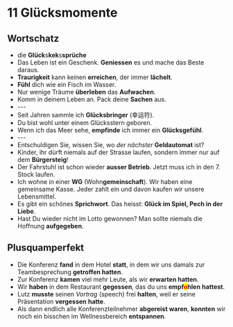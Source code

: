 # 11 Glücksmomente

## Wortschatz

* die **Glück**s**kek**s**sprüche**
* Das Leben ist ein Geschenk. **Geniessen** es und mache das Beste daraus.
* **Traurigkeit** kann keinen **erreichen**, der immer **lächelt**.
* **Fühl** dich wie ein Fisch im Wasser.
* Nur wenige Träume **überleben** das **Aufwachen**.
* Komm in deinem Leben an. Pack deine **Sachen** aus.
* \---
* Seit Jahren sammle ich **Glücksbringer** (幸运符).
* Du bist wohl unter einem Glücksstern geboren.
* Wenn ich das Meer sehe, **empfinde** ich immer ein **Glücksgefühl**.
* \---
* Entschuldigen Sie, wissen Sie, wo _der nächster_ **Geldautomat** ist?
* Kinder, ihr dürft niemals auf der Strasse laufen, sondern immer nur auf dem **Bürgersteig**!
* Der Fahrstuhl ist schon wieder **ausser Betrieb**. Jetzt muss ich in den 7. Stock laufen.
* Ich wohne in einer **WG** (Wohn**gemeinschaft**). Wir haben eine gemeinsame Kasse. Jeder zahlt ein und davon kaufen wir unsere Lebensmittel.
* Es gibt ein schönes **Sprichwort**. Das heisst: **Glück im Spiel, Pech in der Liebe**.
* Hast Du wieder nicht im Lotto gewonnen? Man sollte niemals die Hoffnung **aufgegeben**.

## Plusquamperfekt

* Die Konferenz **fand** in dem Hotel **statt**, in dem wir uns damals zur Teambesprechung **getroffen hatten**.
* Zur Konferenz **kamen** viel mehr Leute, als wir **erwarten hatten**.
* Wir **haben** in dem Restaurant **gegessen**, das du uns **empf**<mark style="color:red;">**o**</mark>**hlen** **hattest**.
* Lutz **musste** seinen _Vortrag_ (speech) frei **halten**, weil er seine Präsentation **vergessen** **hatte**.
* Als dann endlich alle Konferenzteilnehmer **abgereist waren**, **konnten** wir noch ein bisschen im Wellnessbereich **entspannen**.
